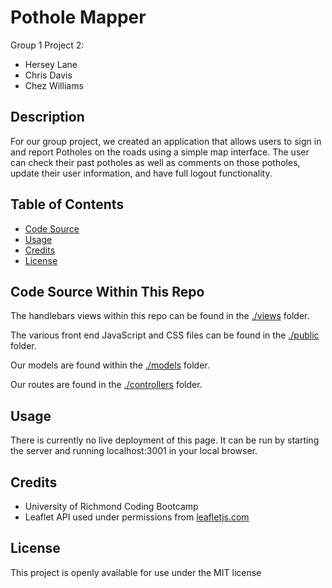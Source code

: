 # Pothole Mapper

Group 1 Project 2:

- Hersey Lane
- Chris Davis
- Chez Williams

## Description

For our group project, we created an application that allows users to sign in and report Potholes on the roads using a simple map interface. The user can check their past potholes as well as comments on those potholes, update their user information, and have full logout functionality. 

## Table of Contents

- [Code Source](#code-source-within-this-repo)
- [Usage](#usage)
- [Credits](#credits)
- [License](#license)

## Code Source Within This Repo

The handlebars views within this repo can be found in the [./views](views) folder.

The various front end JavaScript and CSS files can be found in the [./public](./public) folder.

Our models are found within the [./models](./models) folder.

Our routes are found in the [./controllers](./controllers) folder.

## Usage

There is currently no live deployment of this page. It can be run by starting the server and running localhost:3001 in your local browser.

## Credits

- University of Richmond Coding Bootcamp
- Leaflet API used under permissions from [leafletjs.com](https://leafletjs.com/reference.html)

## License

This project is openly available for use under the MIT license
